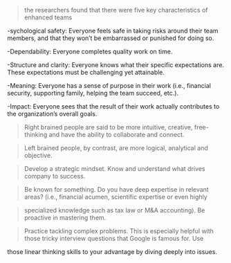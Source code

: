 > the researchers found that there were five key characteristics of enhanced teams

-sychological safety: Everyone feels safe in taking risks around their team members, and that they won’t be embarrassed or punished for doing so.

-Dependability: Everyone completes quality work on time.

-Structure and clarity: Everyone knows what their specific expectations are. These expectations must be challenging yet attainable.

-Meaning: Everyone has a sense of purpose in their work (i.e., financial security, supporting family, helping the team succeed, etc.).

-Impact: Everyone sees that the result of their work actually contributes to the organization’s overall goals.

> Right brained people are said to be more intuitive, creative, free-thinking and have the ability to collaborate and connect. 

> Left brained people, by contrast, are more logical, analytical and objective.

>Develop a strategic mindset. Know and understand what drives company to success.

>Be known for something. Do you have deep expertise in relevant areas? (i.e., financial acumen, scientific expertise or even highly 

>specialized knowledge such as tax law or M&A accounting). Be proactive in mastering them.

>Practice tackling complex problems. This is especially helpful with those tricky interview questions that Google is famous for. Use 

those linear thinking skills to your advantage by diving deeply into issues.